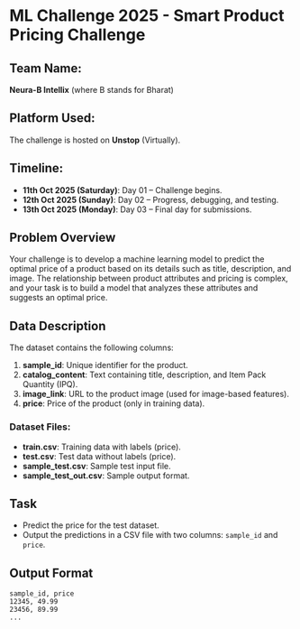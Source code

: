 # ML Challenge 2025 - Smart Product Pricing Challenge

## Team Name:
**Neura-B Intellix** (where B stands for Bharat)

## Platform Used:
The challenge is hosted on **Unstop** (Virtually).

## Timeline:
- **11th Oct 2025 (Saturday)**: Day 01 – Challenge begins.
- **12th Oct 2025 (Sunday)**: Day 02 – Progress, debugging, and testing.
- **13th Oct 2025 (Monday)**: Day 03 – Final day for submissions.


## Problem Overview
Your challenge is to develop a machine learning model to predict the optimal price of a product based on its details such as title, description, and image. The relationship between product attributes and pricing is complex, and your task is to build a model that analyzes these attributes and suggests an optimal price.

## Data Description
The dataset contains the following columns:
1. **sample_id**: Unique identifier for the product.
2. **catalog_content**: Text containing title, description, and Item Pack Quantity (IPQ).
3. **image_link**: URL to the product image (used for image-based features).
4. **price**: Price of the product (only in training data).

### Dataset Files:
- **train.csv**: Training data with labels (price).
- **test.csv**: Test data without labels (price).
- **sample_test.csv**: Sample test input file.
- **sample_test_out.csv**: Sample output format.

## Task
- Predict the price for the test dataset.
- Output the predictions in a CSV file with two columns: `sample_id` and `price`.

## Output Format
```csv
sample_id, price
12345, 49.99
23456, 89.99
...
